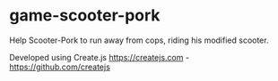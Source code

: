 # game-scooter-pork
Help Scooter-Pork to run away from cops, riding his modified scooter.

Developed using Create.js https://createjs.com - https://github.com/createjs
